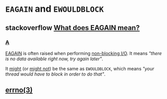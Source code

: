# `EAGAIN` and `EWOULDBLOCK`



## stackoverflow [What does EAGAIN mean?](https://stackoverflow.com/questions/4058368/what-does-eagain-mean)



### [A](https://stackoverflow.com/a/4058377)

[EAGAIN](https://web.archive.org/web/20130508062559/http://www.wlug.org.nz/EAGAIN) is often raised when performing [non-blocking I/O](http://www.kegel.com/dkftpbench/nonblocking.html). It means *"there is no data available right now, try again later"*.

It [might](http://www.opengroup.org/onlinepubs/000095399/basedefs/errno.h.html) (or [might not](http://mail-archives.apache.org/mod_mbox/httpd-dev/200004.mbox/)) be the same as `EWOULDBLOCK`, which means *"your thread would have to block in order to do that"*.



## [errno(3)](https://www.man7.org/linux/man-pages/man3/errno.3.html)
